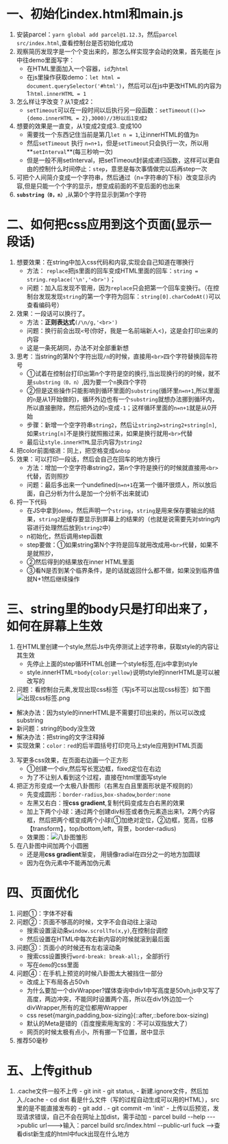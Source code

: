 # 一、初始化index.html和main.js
1. 安装parcel：`yarn global add parcel@1.12.3`，然后`parcel src/index.html`,查看控制台是否初始化成功
2. 观察简历发现字是一个个变出来的，那怎么样实现字会动的效果，首先能在 js中往demo里面写字：
   - 在HTML里面加入一个容器，`id`为`html`
   - 在js里操作获取demo：`let html = document.querySelector('#html')`，然后可以在js中更改HTML的内容为1:`html.innerHTML = 1`
3. 怎么样让字改变？从1变成2：
    - `setTimeout`可以在一段时间以后执行另一段函数：`setTimeout(()=>{demo.innerHTML = 2},3000)//3秒以后1变成2`
4. 想要的效果是一直变，从1变成2变成3..变成100
    - 需要找一个东西记住当前是第几`let n = 1`,让innerHTML的值为`n`
    - 然后`setTimeout` 执行 `n=n+1`，但是`setTimeout`只会执行一次，所以用**`setInterval`**(每三秒响一次)
    - 但是一般不用setInterval，把setTimeout封装成递归函数，这样可以更自由的控制什么时间停止：`step`，意思是每次事情做完以后再step一次
5. 可把个人间简介变成一个字符串，然后通过（n=字符串的下标）改变显示内容,但是只能一个个字的显示，想变成前面的不变后面的也出来
6. **`substring（0，n）`**,从第0个字符显示到第n个字符
# 二、如何把css应用到这个页面(显示一段话)
1. 想要效果：在string中加入css代码和内容,实现会自己知道在哪换行
   - 方法： `replace`把js里面的回车变成HTML里面的回车：`string = string.replace('\n','<br>')`；
   - 问题：加入后发现不管用，因为`replace`只会把第一个回车变换行。（在控制台发现发现`string`的第一个字符为回车：`string[0].charCodeAt()`可以查看编码号）
2. 效果：一段话可以换行了。
   - 方法：**正则表达式**`(/\n/g,'<br>')` 
   - 问题：换行前会出现`<`号(你好，我是一名前端新人<)，这是会打印出来的内容
   - 这是一条死胡同，办法不对全部重新想
3. 思考：当string的第N个字符出现`/n`的时候，直接用`<br>`四个字符替换回车符号
   - ①试着在控制台打印出第n个字符是空的换行,当出现换行的的时候，就不是`substring（0，n）`,因为要一个`n`换四个字符
   - ②但是这些操作只能影响到循环里面的`substring`(循环里`n=n+1`,所以里面的`n`是从1开始做的)，循环外边也有一个`substring`就想办法挪到循环内，所以直接删除，然后把外边的`n`变成`-1`；这样循环里面的`n=n+1`就是从0开始
   - 步骤：新增一个空字符串`string2`，然后让`string2=string2+string[n]`,如果`string[n]`不是换行就照搬过来，如果是换行就用`<br>`代替
   - 最后让`style.innerHTML`显示内容为`string2`
4. 把color前面缩进：同上，把空格变成`&nbsp` 
5. 效果：可以打印一段话，然后会自己在回车的地方换行
   * 方法：增加一个空字符串string2，第n个字符是换行的时候就直接用`<br>`代替，否则照抄
   * 问题：最后多出来一个undefined(`n=n+1`在第一个循环很烦人，所以放后面，自己分析为什么是加一个分析不出来就试)
6. 捋一下代码
   - 在JS中拿到`demo`，然后声明一个`string`，`string`是用来保存要输出的结果，`string2`是缓存要显示到屏幕上的结果的（也就是说需要先对string内容进行处理然后放到`string2`中）
   - n初始化，然后调用step函数
   - step要做：①如果string第N个字符是回车就用改成用`<br>`代替，如果不是就照抄，
   - ②然后得到的结果放在inner HTML里面
   - ③看N是否到某个临界条件，是的话就返回什么都不做，如果没到临界值就N+1然后继续操作
# 三、string里的body只是打印出来了，如何在屏幕上生效
1. 在HTML里创建一个style,然后Js中先停测试上述字符串，获取style的内容让其生效
   -  先停止上面的step循环HTML创建一个style标签,在js中拿到style
   -  style.innerHTML=`body{color:yellow}`说明style的innerHTML是可以被改写的
2.   问题：看控制台元素,发现出现css标签（写js不可以出现css标签）如下图![出现css标签.png](../pictures/1.png)
   - 解决办法：因为style的innerHTML是不需要打印出来的，所以可以改成substring
   - 新问题：string的body没生效
   - 解决办法：把string的文字注释掉
   - 实现效果：`color：red`的后半圆括号打印完马上style应用到HTML页面
3. 写更多css效果，在页面右边画一个正方形
   - ①创建一个div,然后写长宽边框，fixed定位在右边
   - 为了不让别人看到这个过程，直接在html里面写style
4. 把正方形变成一个太极八卦图形（右黑左白且里面形状是不规则的）
   - 先变成圆形：`border-radius`,`box-shadow`,`border:none`
   - 左黑又右白：搜**css gradient**,复制代码变成左白右黑的效果
   - 加上下两个小球：通过两个创建div标签或者伪元素造出来1，2两个内容框，然后把两个框变成两个小球(①加绝对定位，②边框，宽高，位移【transform】，top/bottom,left，背景，border-radius)
   - 效果图：![八卦图雏形](../pictures/2.png)
5. 在八卦图中间加两个小圆圈
   - 还是用**css gradient**渐变， 用镜像radial在四分之一的地方加圆球
   - 因为在伪元素中不能再加伪元素
# 四、页面优化
1. 问题①：字体不好看
2. 问题②：页面不够高的时候，文字不会自动往上滚动
   - 搜索设置滚动条`window.scrollTo(x,y)`,在控制台调控
   - 然后设置在HTML中每次右新内容的时候就滚到最后面
3. 问题③：页面小的时候还有左右滚动条
   - 搜索css设置换行`word-break: break-all;`，全部折行
   - 写在`demo`的css里面
4. 问题④：在手机上预览的时候八卦图太大被挡住一部分
   - 改成上下布局各占50vh
   - 为什么要加一个divWrapper?媒体查询中div1中写高度是50vh,js中又写了高度，两边冲突，不能同时设置两个高，所以在div1外边加一个divWrapper,所有的定位都用Wrapper
   - css reset{margin,padding,box-sizing}(::after,::before:box-sizing)
   - 默认的Meta是错的（百度搜索用淘宝的：不可以双指放大了）
   - 网页的时候太极有点小，所有挪一下位置，居中显示
5. 推荐50毫秒
# 五、上传github
   1.  .cache文件一般不上传
      - git init
      - git status,
      - 新建.ignore文件，然后加入./cache
      - cd dist 看是什么文件（写的过程自动生成可以用的HTML），src里的是不能直接发布的
      - git add .
      - git commit -m 'init'
      - 上传以后预览，发现请求错误，自己不会在网址上加dist，需手动加
      - parcel build --help --->public url--->输入：parcel build src/index.html --public-url fuck  -->查看dist新生成的html中fuck出现在什么地方
